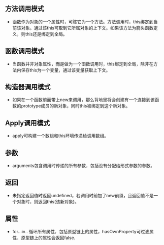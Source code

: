 ## 方法调用模式



* 函数作为对象的一个属性时，可陈它为一个方法。方法调用时，this绑定到当前该对象。通过该this可取到它所属对象的上下文。如果该方法为箭头函数定义，则this还是绑定到全局。



## 函数调用模式



* 当函数并非对象属性，而是做为一个函数调用时，this绑定到全局，除非在方法内保存this为一个变量，通过该变量获取上下文。



## 构造器调用模式



* 如果在一个函数前面带上new来调用，那么背地里将会创建有一个连接到该函数的prototype成员的新对象，同时this被绑定到这个新对象。



## Apply调用模式



* apply可构建一个数组和this环境传递给调用数组。



## 参数



* arguments包含调用时传递的所有参数，包括没有分配给形式参数的参数。



## 返回



* 未指定返回值时返回undefined，若调用时前加了new前缀，且返回值不是一个对象时，则返回this(该新对象)。



## 属性



* for...in.. 循环所有属性，包括原型链上的属性，hasOwnProperty可过滤属性，原型链上的属性会返回false.